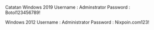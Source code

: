 Catatan
Windows 2019 Username : Adminstrator Password : Botol123456789!

Windows 2012 Username : Administrator Password : Nixpoin.com123!
